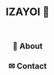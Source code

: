 <div align="center">

# IZAYOI 🤔

</div>

<br/>

<div align="center">

## 👾 About

## ✉ Contact

</div>



